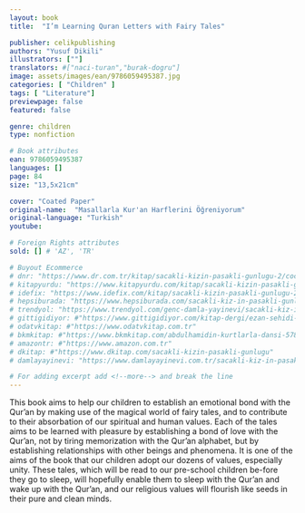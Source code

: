 ```yaml
---
layout: book
title:  "I’m Learning Quran Letters with Fairy Tales"

publisher: celikpublishing
authors: "Yusuf Dikili"
illustrators: [""]
translators: #["naci-turan","burak-dogru"]
image: assets/images/ean/9786059495387.jpg
categories: [ "Children" ]
tags: [ "Literature"]
previewpage: false
featured: false

genre: children
type: nonfiction

# Book attributes
ean: 9786059495387
languages: []
page: 84
size: "13,5x21cm"

cover: "Coated Paper"
original-name:  "Masallarla Kur'an Harflerini Öğreniyorum"
original-language: "Turkish"
youtube:

# Foreign Rights attributes
sold: [] # 'AZ', 'TR'

# Buyout Ecommerce
# dnr: "https://www.dr.com.tr/kitap/sacakli-kizin-pasakli-gunlugu-2/cocuk-ve-genclik/genclik-10-yas/roman-oyku/urunno=0001893059001"
# kitapyurdu: "https://www.kitapyurdu.com/kitap/sacakli-kizin-pasakli-gunlugu-2-/560122.html&filter_name=Sa%C3%A7akl%C4%B1+K%C4%B1z%27%C4%B1n+Pasakl%C4%B1+G%C3%BCnl%C3%BC%C4%9F%C3%BC+2"
# idefix: "https://www.idefix.com/kitap/sacakli-kizin-pasakli-gunlugu-2/cocuk-ve-genclik/genclik-10-yas/roman-oyku/urunno=0001893059001"
# hepsiburada: "https://www.hepsiburada.com/sacakli-kiz-in-pasakli-gunlugu-2-damla-yayinevi-p-HBV000012ER86"
# trendyol: "https://www.trendyol.com/genc-damla-yayinevi/sacakli-kiz-in-pasakli-gunlugu-2-p-54825777"
# gittigidiyor: #"https://www.gittigidiyor.com/kitap-dergi/ezan-sehidi-adnan-menderes_pdp_732728793"
# odatvkitap: #"https://www.odatvkitap.com.tr"
# bkmkitap: #"https://www.bkmkitap.com/abdulhamidin-kurtlarla-dansi-578226"
# amazontr: #"https://www.amazon.com.tr"
# dkitap: #"https://www.dkitap.com/sacakli-kizin-pasakli-gunlugu"
# damlayayinevi: "https://www.damlayayinevi.com.tr/sacakli-kiz-in-pasakli-gunlugu-2-bu-iste-bi-terslik-var"

# For adding excerpt add <!--more--> and break the line
---
```

This book aims to help our children to establish an
emotional bond with the Qur’an by making use of the
magical world of fairy tales, and to contribute to their
absorbation of our spiritual and human values.
Each of the tales aims to be learned with pleasure by
establishing a bond of love with the Qur’an, not by tiring
memorization with the Qur’an alphabet, but by establishing relationships with other beings and phenomena. It is
one of the aims of the book that our children adopt our
dozens of values, especially unity.
These tales, which will be read to our pre-school children be-fore they go to sleep, will hopefully enable them
to sleep with the Qur’an and wake up with the Qur’an,
and our religious values will flourish like seeds in their
pure and clean minds.
<!--more--> 


